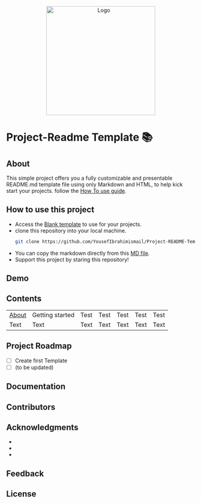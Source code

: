 <!--
* Thanks for reviewing my Project-README-Template! 
* 
* Read the comments for an easy step by step guide. Enjoy!
-->

<!--
* Logo Section 
* Insert an image URL in the <img> "src" attribute bellow. (line )
* 
* Insert your github profile URL in the <a> "href" attribute bellow (line )
-->

<div align="center">
    <a href="https://github.com/YousefIbrahimismail" target="_blank">
        <img src="https://user-images.githubusercontent.com/59213365/197888886-4de4b57c-e537-4a1d-94a0-937a4d1a136a.png" 
        alt="Logo" width="290" height="290">
    </a>
</div>

# Project-Readme Template 📚 <!-- Required -->
<!-- Project title -->
## About <!-- Required -->
<!-- 
* information about the project 
* 
* keep it short and sweet
-->
This simple project offers you a fully customizable and presentable README.md template file using only Markdown and HTML, to help kick start your projects. follow the [How To use guide](#how-to-use-this-project).
## How to use this project <!-- Required -->
<!-- 
* Here you may add information about how 
* 
* and why to use this project.
-->

- Access the [Blank template](./Templates/_blank-README.md) to use for your projects. 
- clone this repository into your local machine.
    ```bash
    git clone https://github.com/YousefIbrahimismail/Project-README-Template.git
    ```
- You can copy the markdown directly from this [MD file](./Templates/markdown-only.md).
- Support this project by staring this repository!
## Demo <!-- Required -->
<!-- 
* You can add a demo here GH supports images/ GIFs/videos 
* 
* It's recommended to use GIFs as they are more dynamic
-->
## Contents <!-- Optional -->
<!-- 
* This section is optional, yet having a contents table 
* helps keeping your README readable and more professional.
* 
* If you are not familiar with HTML, no worries we all been there :) 
* Review learning resources to create anchor links. 
-->
<dev align="center">
<table>
        <tr>
            <td><a href="#">About</a></td>        
            <td>Getting started</td>
            <td>Test</td>
            <td>Test</td>
            <td>Test</td>
            <td>Test</td>
            <td>Test</td>
        </tr>
        <tr>
            <td>Text</td>
            <td>Text</td>
            <td>Text</td>
            <td>Text</td>
            <td>Text</td>
            <td>Text</td>
            <td>Text</td>
        </tr>
</table>
</dev>

## Project Roadmap <!-- Optional --> <!-- add learning_Rs-->
<!-- 
* Add this section in case the project has different phases
* 
* Under production or will be updated.
-->
<a id="roadmap_header"></a>
- [ ] Create first Template 
- [ ] (to be updated)

## Documentation <a id="docs_header"></a> <!-- Optional -->
<!-- 
* You may add any documentation or Wikis here
* 
* 
-->

## Contributors <a id="contributors Header"></a> <!-- Required -->
<!-- 
* Without contribution we wouldn't have open source. 
* 
* Generate github contributors Image here https://contrib.rocks/preview?repo=angular%2Fangular-ja
-->

## Acknowledgments <a id="acknowledgments_header"></a> <!-- Optional -->
<!-- 
* Credit where it's do 
* 
* Feel free to share your inspiration sources, Stackoverflow questions, github repos, tools etc.
-->

- 
- 
- 
## Feedback <a id="feedback_header"></a> <!-- Required -->
<!-- 
* 
* 
* 
-->

## License <a id="license_header"></a> <!-- Optional -->
<!-- 
* 
* 
* 
-->